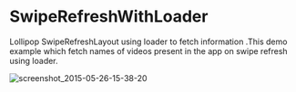 # SwipeRefreshWithLoader
Lollipop SwipeRefreshLayout using loader to fetch information .This demo example which fetch names of videos present in the app on swipe refresh using loader. 


![screenshot_2015-05-26-15-38-20](https://cloud.githubusercontent.com/assets/10304040/7810368/f0619e02-03be-11e5-8d4c-2382e65aa177.png)
